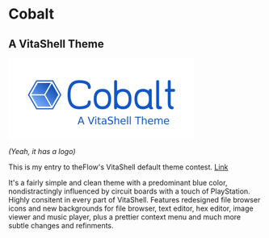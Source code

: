 # Cobalt
## A VitaShell Theme

![image](CobaltLogoS.png)

*(Yeah, it has a logo)*

This is my entry to theFlow's VitaShell default theme contest. [Link](http://wololo.net/talk/viewtopic.php?f=116&t=47830&sid=8b890dbb3668cc097cb76f8f8ed849c8)

It's a fairly simple and clean theme with a predominant blue color, nondistractingly influenced by circuit boards with a touch of PlayStation. Highly consitent in every part of VitaShell.
Features redesigned file browser icons and new backgrounds for file browser, text editor, hex editor, image viewer and music player, plus a prettier context menu and much more subtle changes and refinments.

